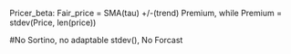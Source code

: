 Pricer_beta:
Fair_price = SMA(tau) +/-(trend) Premium, while Premium = stdev(Price, len(price))

#No Sortino, no adaptable stdev(), No Forcast
